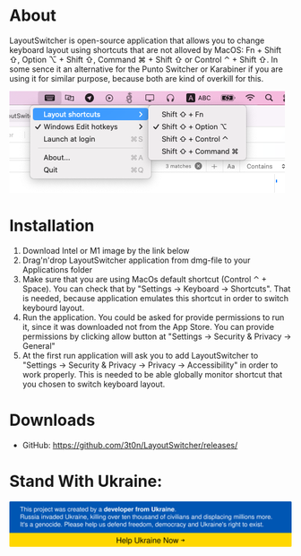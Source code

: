 
# About
LayoutSwitcher is open-source application that allows you to change keyboard layout using shortcuts that are not alloved by MacOS: Fn + Shift ⇧, Option ⌥ + Shift ⇧, Command ⌘ + Shift ⇧ or Control ⌃ + Shift ⇧. In some sence it an alternative for the Punto Switcher or Karabiner if you are using it for similar purpose, because both are kind of overkill for this.


![LayoutSwitcher](LayoutSwitcher.png)

# Installation
1. Download Intel or M1 image by the link below 
2. Drag'n'drop LayoutSwitcher application from dmg-file to your Applications folder
3. Make sure that you are using MacOs default shortcut (Control ⌃ + Space). You can check that by "Settings -> Keyboard -> Shortcuts". That is needed, because application emulates this shortcut in order to switch keybourd layout.
4. Run the application. You could be asked for provide permissions to run it, since it was downloaded not from the App Store. You can provide permissions by clicking allow button at "Settings -> Security & Privacy -> General"
5. At the first run application will ask you to add LayoutSwitcher to "Settings -> Security & Privacy -> Privacy -> Accessibility" in order to work properly. This is needed to be able globally monitor shortcut that you chosen to switch keyboard layout. 

# Downloads
* GitHub: https://github.com/3t0n/LayoutSwitcher/releases/

# Stand With Ukraine:
[![Stand With Ukraine](https://raw.githubusercontent.com/vshymanskyy/StandWithUkraine/main/banner-direct-single.svg)](https://stand-with-ukraine.pp.ua)

